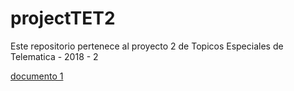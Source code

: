 # projectTET2
Este repositorio pertenece al proyecto 2 de Topicos Especiales de Telematica - 2018 - 2


[documento 1](doc/documento1.md)